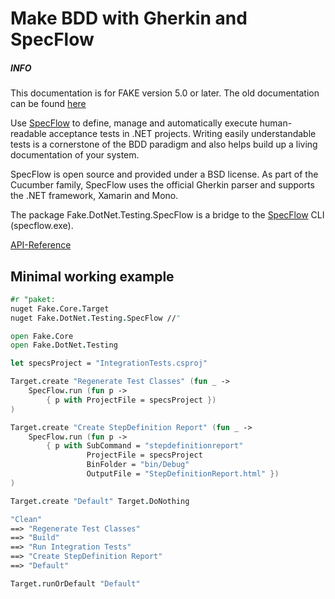 # Make BDD with Gherkin and SpecFlow

<div class="alert alert-info">
    <h5>INFO</h5>
    <p>This documentation is for FAKE version 5.0 or later. The old documentation can be found <a href="apidocs/v4/fake-specflowhelper.html">here</a></p>
</div>

Use [SpecFlow] to define, manage and automatically execute human-readable acceptance tests in .NET projects. Writing easily understandable tests is a cornerstone of the BDD paradigm and also helps build up a living documentation of your system.

SpecFlow is open source and provided under a BSD license. As part of the Cucumber family, SpecFlow uses the official Gherkin parser and supports the .NET framework, Xamarin and Mono.

The package Fake.DotNet.Testing.SpecFlow is a bridge to the [SpecFlow] CLI (specflow.exe).

[API-Reference](https://fake.build/apidocs/v5/fake-dotnet-testing-specflow.html)

## Minimal working example

```fsharp
#r "paket:
nuget Fake.Core.Target
nuget Fake.DotNet.Testing.SpecFlow //"

open Fake.Core
open Fake.DotNet.Testing

let specsProject = "IntegrationTests.csproj"

Target.create "Regenerate Test Classes" (fun _ ->
    SpecFlow.run (fun p ->
        { p with ProjectFile = specsProject })
)

Target.create "Create StepDefinition Report" (fun _ ->
    SpecFlow.run (fun p ->
        { p with SubCommand = "stepdefinitionreport"
                 ProjectFile = specsProject
                 BinFolder = "bin/Debug"
                 OutputFile = "StepDefinitionReport.html" })
)

Target.create "Default" Target.DoNothing

"Clean"
==> "Regenerate Test Classes"
==> "Build"
==> "Run Integration Tests"
==> "Create StepDefinition Report"
==> "Default"

Target.runOrDefault "Default"
```

[SpecFlow]: http://specflow.org
